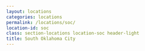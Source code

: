 ```yaml
---
layout: locations
categories: locations
permalink: /locations/soc/
location-id: soc
class: section-locations location-soc header-light
title: South Oklahoma City
---
```

